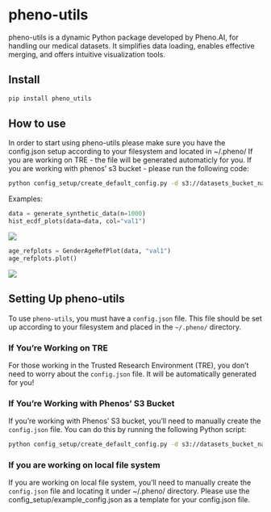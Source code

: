 # pheno-utils

<!-- WARNING: THIS FILE WAS AUTOGENERATED! DO NOT EDIT! -->

pheno-utils is a dynamic Python package developed by Pheno.AI, for
handling our medical datasets. It simplifies data loading, enables
effective merging, and offers intuitive visualization tools.

## Install

``` sh
pip install pheno_utils
```

## How to use

In order to start using pheno-utils please make sure you have the
config.json setup according to your filesystem and located in ~/.pheno/
If you are working on TRE - the file will be generated automaticly for
you. If you are working with phenos’ s3 bucket - please run the
following code:

``` sh
python config_setup/create_default_config.py -d s3://datasets_bucket_name
```

Examples:

``` python
data = generate_synthetic_data(n=1000)
hist_ecdf_plots(data=data, col="val1")
```

![](index_files/figure-commonmark/cell-2-output-1.png)

``` python
age_refplots = GenderAgeRefPlot(data, "val1")
age_refplots.plot()
```

![](index_files/figure-commonmark/cell-3-output-1.png)

## Setting Up pheno-utils

To use `pheno-utils`, you must have a `config.json` file. This file
should be set up according to your filesystem and placed in the
`~/.pheno/` directory.

### If You’re Working on TRE

For those working in the Trusted Research Environment (TRE), you don’t
need to worry about the `config.json` file. It will be automatically
generated for you!

### If You’re Working with Phenos’ S3 Bucket

If you’re working with Phenos’ S3 bucket, you’ll need to manually create
the `config.json` file. You can do this by running the following Python
script:

``` sh
python config_setup/create_default_config.py -d s3://datasets_bucket_name
```

### If you are working on local file system

If you are working on local file system, you’ll need to manually create
the `config.json` file and locating it under ~/.pheno/ directory. Please
use the config_setup/example_config.json as a template for your
config.json file.
